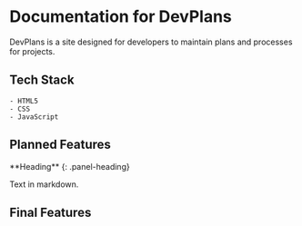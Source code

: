 # Documentation for DevPlans

DevPlans is a site designed for developers to maintain plans and processes for projects.

## Tech Stack
    - HTML5
    - CSS
    - JavaScript
## Planned Features

<div class="panel panel-gitlab-orange">
**Heading**
{: .panel-heading}
<div class="panel-body">

Text in markdown.

</div>
</div>


## Final Features
